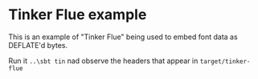 # Tinker Flue example

This is an example of "Tinker Flue" being used to embed font data as DEFLATE'd bytes.

Run it `..\sbt tin` nad observe the headers that appear in `target/tinker-flue`
